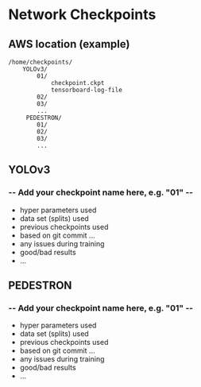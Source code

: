 # Network Checkpoints

## AWS location (example)

    /home/checkpoints/
        YOLOv3/
            01/
                checkpoint.ckpt
                tensorboard-log-file
            02/
            03/
            ...
         PEDESTRON/
            01/
            02/
            03/
            ...


## YOLOv3

### -- Add your checkpoint name here, e.g. "01" --
* hyper parameters used
* data set (splits) used
* previous checkpoints used
* based on git commit ...
* any issues during training
* good/bad results
* ...


## PEDESTRON

### -- Add your checkpoint name here, e.g. "01" --
* hyper parameters used
* data set (splits) used
* previous checkpoints used
* based on git commit ...
* any issues during training
* good/bad results
* ...